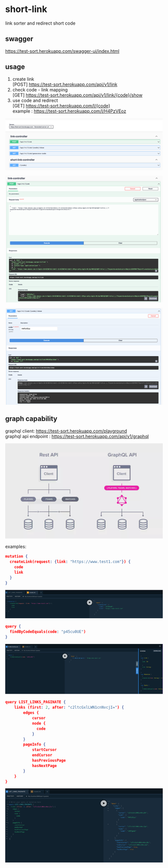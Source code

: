 # short-link
link sorter and redirect short code 

## swagger
https://test-sort.herokuapp.com/swagger-ui/index.html

## usage
1. create link \
    [POST] https://test-sort.herokuapp.com/api/v1/link
2. check code - link mapping \
    [GET] https://test-sort.herokuapp.com/api/v1/link/{code}/show
3. use code and redirect \
    [GET] https://test-sort.herokuapp.com/l/{code} \
    example : https://test-sort.herokuapp.com/l/H4PzVEoz

![](screenshots/swagger.png)

![](screenshots/create-link.png)

![](screenshots/check-link.png)

## graph capability

graphql client: https://test-sort.herokuapp.com/playground \
graphql api endpoint : https://test-sort.herokuapp.com/api/v1/graphql

![](screenshots/graph.png)

examples:
```json
mutation {
  createLink(request: {link: "https://www.test1.com"}) {
    code
    link
  }
}
```

![](screenshots/createLink.png)

```json
query {
  findByCodeEquals(code: "p45cu0UE") 
}
```

![](screenshots/findLinkByCode.png)

```json
query LIST_LINKS_PAGINATE {
    links (first: 2, after: "c2ltcGxlLWN1cnNvcjI=") {
        edges {
            cursor
            node {
              code
            }
        }
        pageInfo {
            startCursor
            endCursor
            hasPreviousPage
            hasNextPage
        }
    }
}
```
![](screenshots/paginate.png)